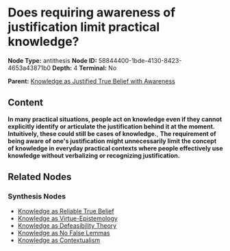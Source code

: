 # Does requiring awareness of justification limit practical knowledge?

**Node Type:** antithesis
**Node ID:** 58844400-1bde-4130-8423-4653a43871b0
**Depth:** 4
**Terminal:** No

**Parent:** [Knowledge as Justified True Belief with Awareness](knowledge-as-justified-true-belief-with-awareness-synthesis-53860cdd-565a-43c0-aa48-5cb5bfb1fef3.md)

## Content

**In many practical situations, people act on knowledge even if they cannot explicitly identify or articulate the justification behind it at the moment. Intuitively, these could still be cases of knowledge.**, **The requirement of being aware of one's justification might unnecessarily limit the concept of knowledge in everyday practical contexts where people effectively use knowledge without verbalizing or recognizing justification.**

## Related Nodes

### Synthesis Nodes

- [Knowledge as Reliable True Belief](knowledge-as-reliable-true-belief-synthesis-aff5b72c-91ca-4a01-8fa9-65565d5072fc.md)
- [Knowledge as Virtue-Epistemology](knowledge-as-virtue-epistemology-synthesis-c5162f3d-0829-4278-b309-feaf134c9413.md)
- [Knowledge as Defeasibility Theory](knowledge-as-defeasibility-theory-synthesis-00a85db7-9741-4d1f-877f-17d20a23613e.md)
- [Knowledge as No False Lemmas](knowledge-as-no-false-lemmas-synthesis-22c8688e-d563-447c-a5c6-2abf91b970a6.md)
- [Knowledge as Contextualism](knowledge-as-contextualism-synthesis-aeab9400-8689-4770-a20e-9a3d5e26cc22.md)
